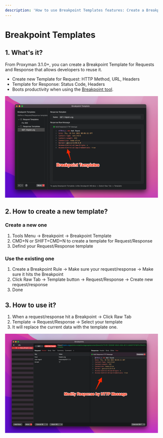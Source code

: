 ```yaml
---
description: 'How to use Breakpoint Templates features: Create a Breakpoint Template'
---
```


# Breakpoint Templates

## 1. What's it?

From Proxyman 3.1.0+, you can create a Breakpoint Template for Requests and Response that allows developers to reuse it.

* Create new Template for Request: HTTP Method, URL, Headers
* Template for Response: Status Code, Headers
* Boots productivity when using the [Breakpoint tool](breakpoint.md#1.-whats-it).

![Breakpoint Template for Request/Response](../.gitbook/assets/153364144-b1a8378e-dff8-412b-a3b6-4bfad44f9d61.png)

## 2. How to create a new template?

### Create a new one

1. Tools Menu -> Breakpoint -> Breakpoint Template
2. CMD+N or SHIFT+CMD+N to create a template for Request/Response
3. Defind your Request/Response template

### Use the existing one

1. Create a Breakpoint Rule -> Make sure your request/response -> Make sure it hits the Breakpoint
2. Click Raw Tab -> Template button -> Request/Response -> Create new request/response
3. Done

## 3. How to use it?

1. When a request/response hit a Breakpoint -> Click Raw Tab
2. Template -> Request/Response -> Select your template
3. It will replace the current data with the template one.

![Use Breakpoint Template](../.gitbook/assets/153364160-7fde3bdb-2941-4cd1-a62f-77a4a4ba7013.png)
